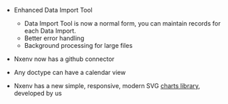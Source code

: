 - Enhanced Data Import Tool

  - Data Import Tool is now a normal form, you can maintain records for each Data Import.
  - Better error handling
  - Background processing for large files

- Nxenv now has a github connector

- Any doctype can have a calendar view

- Nxenv has a new simple, responsive, modern SVG [charts library](https://github.com/nxenv/nxenv), developed by us

